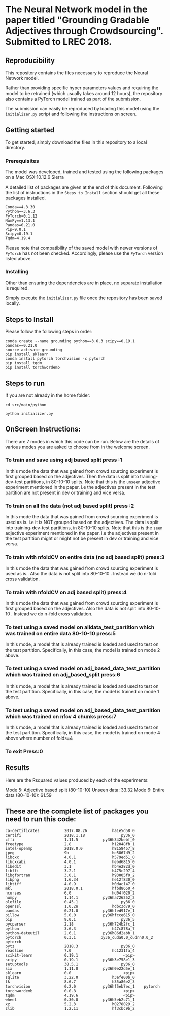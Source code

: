 # The Neural Network model in the paper titled "Grounding Gradable Adjectives through Crowdsourcing". Submitted to  LREC 2018.


## Reproducibility

This repository contains the files necessary to reproduce the Neural Network model.

Rather than providing specific hyper parameters values and requiring the model to be
retrained (which usually takes around 12 hours), the repository also contains a PyTorch
model trained as part of the submission.

The submission can easily be reproduced by loading this model using the
`initializer.py` script and following the instructions on screen.

## Getting started

To get started, simply download the files in this repository to a local
directory.

### Prerequisites
The model was developed, trained and tested using the
following packages on a Mac OSX:10.12.6 Sierra

A detailed list of packages are given at the end of this document.
Following the list of instructions in the `Steps to Install` section should get all these packages installed.

```
Conda==4.3.30
Python==3.6.3
PyTorch=0.1.12
NumPy==1.13.1
Pandas=0.21.0
Pip=9.0.1
Scipy=0.19.1
Tqdm=4.19.4
```




Please note that compatibility of the saved model with newer versions
of `PyTorch` has not been checked. Accordingly, please use the
`PyTorch` version listed above.
### Installing

Other than ensuring the dependencies are in place, no separate
installation is required.

Simply execute the `initializer.py` file once the repository has been
saved locally.

## Steps to Install

Please follow the following steps in order:
```
conda create --name grounding python==3.6.3 scipy==0.19.1 pandas==0.21.0
source activate grounding
pip install sklearn
conda install pytorch torchvision -c pytorch
pip install tqdm
pip install torchwordemb
```

## Steps to run
If you are not already in the home folder:
```
cd src/main/python

python initializer.py
```


## OnScreen Instructions:
There are 7 modes in which this code can be run. Below are the details of various modes you are asked to choose from in the welcome screen.

### To train and save using adj based split press :1
In this mode the data that was gained from crowd sourcing experiment is first grouped based on the adjectives. Then the data is split into training-dev-test partitions, in 80-10-10 splits.
Note that this is the `unseen` adjective experiment mentioned in the paper. i.e the adjectives present in the test partition are not present in dev or training and vice versa.

### To train on all the data (not adj based split) press :2
In this mode the data that was gained from crowd sourcing experiment is used as is. i.e it is NOT grouped based on the adjectives. The data is split into training-dev-test partitions, in 80-10-10 splits.
Note that this is the `seen` adjective experiment mentioned in the paper. i.e the adjectives present in the test partition might or might not be present in dev or training and vice versa.


### To train with nfoldCV on entire data (no adj based split)  press:3
In this mode the data that was gained from crowd sourcing experiment is used as is.. Also the data is not split into 80-10-10 . Instead we do n-fold cross validation.


### To train with nfoldCV on  adj based split)  press:4
In this mode the data that was gained from crowd sourcing experiment is first grouped based on the adjectives. Also the data is not split into 80-10-10 . Instead we do n-fold cross validation.


### To test using a saved model on alldata_test_partition which was trained on entire data 80-10-10 press:5
In this mode, a model that is already trained is loaded and used to test on the test partition. Specifically, in this case, the model is trained on mode 2 above.

### To test using a saved model on adj_based_data_test_partition which was trained on adj_based_split press:6
In this mode, a model that is already trained is loaded and used to test on the test partition. Specifically, in this case, the model is trained on mode 1 above.

### To test using a saved model on adj_based_data_test_partition which was trained on nfcv 4 chunks press:7
In this mode, a model that is already trained is loaded and used to test on the test partition. Specifically, in this case, the model is trained on mode 4 above where number of folds=4

### To exit Press:0

## Results

Here are the Rsquared values produced by each of the experiments:

Mode 5: Adjective based split (80-10-10) Unseen data: 33.32
Mode 6: Entire data (80-10-10): 61.59


##  These are the complete list of packages you need to run this code:


```
ca-certificates           2017.08.26           ha1e5d58_0
certifi                   2018.1.18                py36_0
cffi                      1.11.5           py36h342bebf_0
freetype                  2.8                  h12048fb_1
intel-openmp              2018.0.0             h8158457_8
jpeg                      9b                   he5867d9_2
libcxx                    4.0.1                h579ed51_0
libcxxabi                 4.0.1                hebd6815_0
libedit                   3.1                  hb4e282d_0
libffi                    3.2.1                h475c297_4
libgfortran               3.0.1                h93005f0_2
libpng                    1.6.34               he12f830_0
libtiff                   4.0.9                h0dac147_0
mkl                       2018.0.1             hfbd8650_4
ncurses                   6.0                  hd04f020_2
numpy                     1.14.1           py36ha726252_2
olefile                   0.45.1                   py36_0
openssl                   1.0.2n               hdbc3d79_0
pandas                    0.21.0           py36hfed917e_1
pillow                    5.0.0            py36hfcce615_0
pip                       9.0.1                    py36_5
pycparser                 2.18             py36h724b2fc_1
python                    3.6.3                h47c878a_7
python-dateutil           2.6.1            py36h86d2abb_1
pytorch                   0.3.1           py36_cuda0.0_cudnn0.0_2    pytorch
pytz                      2018.3                   py36_0
readline                  7.0                  hc1231fa_4
scikit-learn              0.19.1                    <pip>
scipy                     0.19.1           py36h3e758e1_3
setuptools                38.5.1                   py36_0
six                       1.11.0           py36h0e22d5e_1
sklearn                   0.0                       <pip>
sqlite                    3.22.0               h3efe00b_0
tk                        8.6.7                h35a86e2_3
torchvision               0.2.0            py36hf5eb7ec_1    pytorch
torchwordemb              0.0.8                     <pip>
tqdm                      4.19.6                    <pip>
wheel                     0.30.0           py36h5eb2c71_1
xz                        5.2.3                h0278029_2
zlib                      1.2.11               hf3cbc9b_2

```